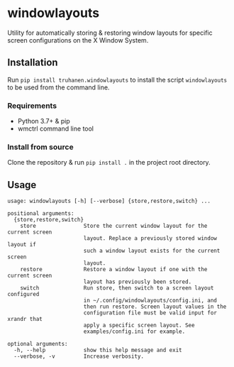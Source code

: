 [comment]: # (This README.md is autogenerated from templates/README.md with the
              script templates/generate.py)

# windowlayouts

Utility for automatically storing & restoring window layouts for specific screen
configurations on the X Window System.

## Installation

Run `pip install truhanen.windowlayouts` to install the script `windowlayouts`
to be used from the command line.

### Requirements

- Python 3.7+ & pip
- wmctrl command line tool

### Install from source

Clone the repository & run `pip install .` in the project root directory.

## Usage

```
usage: windowlayouts [-h] [--verbose] {store,restore,switch} ...

positional arguments:
  {store,restore,switch}
    store               Store the current window layout for the current screen
                        layout. Replace a previously stored window layout if
                        such a window layout exists for the current screen
                        layout.
    restore             Restore a window layout if one with the current screen
                        layout has previously been stored.
    switch              Run store, then switch to a screen layout configured
                        in ~/.config/windowlayouts/config.ini, and
                        then run restore. Screen layout values in the
                        configuration file must be valid input for xrandr that
                        apply a specific screen layout. See
                        examples/config.ini for example.

optional arguments:
  -h, --help            show this help message and exit
  --verbose, -v         Increase verbosity.
```

